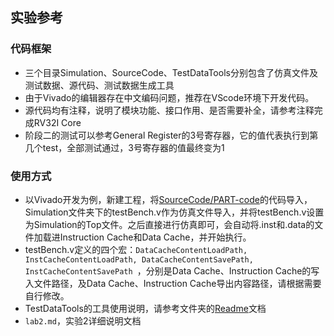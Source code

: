 ## 实验参考

### 代码框架

+ 三个目录Simulation、SourceCode、TestDataTools分别包含了仿真文件及测试数据、源代码、测试数据生成工具
+ 由于Vivado的编辑器存在中文编码问题，推荐在VScode环境下开发代码。
+ 源代码均有注释，说明了模块功能、接口作用、是否需要补全，请参考注释完成RV32I Core
+ 阶段二的测试可以参考General Register的3号寄存器，它的值代表执行到第几个test，全部测试通过，3号寄存器的值最终变为1

### 使用方式

+ 以Vivado开发为例，新建工程，将[SourceCode/PART-code](SourceCode/PART-code)的代码导入，Simulation文件夹下的testBench.v作为仿真文件导入，并将testBench.v设置为Simulation的Top文件。之后直接进行仿真即可，会自动将.inst和.data的文件加载进Instruction Cache和Data Cache，并开始执行。
+ testBench.v定义的四个宏：`DataCacheContentLoadPath, InstCacheContentLoadPath, DataCacheContentSavePath, InstCacheContentSavePath `，分别是Data Cache、Instruction Cache的写入文件路径，及Data Cache、Instruction Cache导出内容路径，请根据需要自行修改。
+ TestDataTools的工具使用说明，请参考文件夹的[Readme](TestDataTools/README.md)文档
+ `lab2.md`，实验2详细说明文档